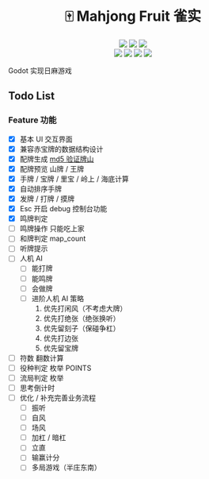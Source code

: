<h1 align="center">🀄 Mahjong Fruit 雀实</h1>

<p align="center">
    <a href="https://github.com/time2beat/mahjong-fruit/actions?query=workflow%3Agodot-ci-export" target="_blank"><img src="https://github.com/time2beat/mahjong-fruit/workflows/godot-ci-export/badge.svg" /></a>
    <a href="https://github.com/time2beat/mahjong-fruit" target="_blank"><img src="https://img.shields.io/badge/time2beat-mahjong--fruit-informational?logo=github" /></a>
    <a href="https://godotengine.org/" target="_blank"><img src="https://img.shields.io/github/languages/top/time2beat/mahjong-fruit?label=GDScript" /></a><br/>
    <a href="https://github.com/time2beat/mahjong-fruit/tags" target="_blank"><img src="https://img.shields.io/github/v/tag/time2beat/mahjong-fruit?label=latest" /></a>
    <a href="#play-online" target="_blank"><img src="https://img.shields.io/badge/Play-Online-success" /></a>
    <a href="https://discord.gg/tkvnz2YzW5" target="_blank"><img src="https://img.shields.io/discord/482578656229720084?label=Discord&logo=discord&logoColor=fff" /></a>
    <a href="https://ews.ink/game/mahjong-game-diy/" target="_blank"><img src="https://img.shields.io/badge/Blog-开发日志-informational?logo=hugo&logoColor=fff" /></a>
</p>

Godot 实现日麻游戏

## Todo List

### Feature 功能

- [x] 基本 UI 交互界面
- [x] 兼容赤宝牌的数据结构设计
- [x] 配牌生成 [md5 验证牌山](https://www.queji.tw/cardsmd5/)
- [x] 配牌预览 山牌 / 王牌
- [x] 手牌 / 宝牌 / 里宝 / 岭上 / 海底计算
- [x] 自动排序手牌
- [x] 发牌 / 打牌 / 摸牌
- [x] Esc 开启 debug 控制台功能
- [x] 鸣牌判定
- [ ] 鸣牌操作 只能吃上家
- [ ] 和牌判定 map_count
- [ ] 听牌提示
- [ ] 人机 AI
  - [ ] 能打牌
  - [ ] 能鸣牌
  - [ ] 会做牌
  - [ ] 进阶人机 AI 策略
    1. 优先打闲风（不考虑大牌）
    2. 优先打绝张（绝张换听）
    3. 优先留刻子（保碰争杠）
    4. 优先打边张
    5. 优先留宝牌
- [ ] 符数 翻数计算
- [ ] 役种判定 枚举 POINTS
- [ ] 流局判定 枚举
- [ ] 思考倒计时
- [ ] 优化 / 补充完善业务流程
  - [ ] 振听
  - [ ] 自风
  - [ ] 场风
  - [ ] 加杠 / 暗杠
  - [ ] 立直
  - [ ] 输赢计分
  - [ ] 多局游戏（半庄东南）
